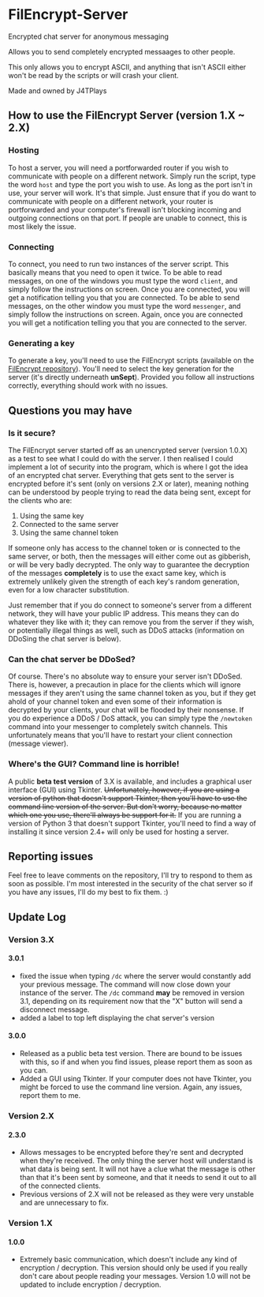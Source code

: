 # FilEncrypt-Server
Encrypted chat server for anonymous messaging

Allows you to send completely encrypted messaages to other people.

This only allows you to encrypt ASCII, and anything that isn't ASCII either won't be read by the scripts or will crash your client.

Made and owned by J4TPlays


## How to use the FilEncrypt Server (version 1.X ~ 2.X)
### Hosting
To host a server, you will need a portforwarded router if you wish to communicate with people on a different network. Simply run the script, type the word `host` and type the port you wish to use. As long as the port isn't in use, your server will work. It's that simple. Just ensure that if you do want to communicate with people on a different network, your router is portforwarded and your computer's firewall isn't blocking incoming and outgoing connections on that port. If people are unable to connect, this is most likely the issue.

### Connecting
To connect, you need to run two instances of the server script. This basically means that you need to open it twice.
To be able to read messages, on one of the windows you must type the word `client`, and simply follow the instructions on screen. Once you are connected, you will get a notification telling you that you are connected.
To be able to send messages, on the other window you must type the word `messenger`, and simply follow the instructions on screen. Again, once you are connected you will get a notification telling you that you are connected to the server.

### Generating a key
To generate a key, you'll need to use the FilEncrypt scripts (available on the [FilEncrypt repository](https://github.com/J4TPlays/FilEncrypt)). You'll need to select the key generation for the server (it's directly underneath **unSept**). Provided you follow all instructions correctly, everything should work with no issues.

## 
## Questions you may have
### Is it secure?
The FilEncrypt server started off as an unencrypted server (version 1.0.X) as a test to see what I could do with the server. I then realised I could implement a lot of security into the program, which is where I got the idea of an encrypted chat server. Everything that gets sent to the server is encrypted before it's sent (only on versions 2.X or later), meaning nothing can be understood by people trying to read the data being sent, except for the clients who are:
1. Using the same key
2. Connected to the same server
3. Using the same channel token

If someone only has access to the channel token or is connected to the same server, or both, then the messages will either come out as gibberish, or will be very badly decrypted. The only way to guarantee the decryption of the messages **completely** is to use the exact same key, which is extremely unlikely given the strength of each key's random generation, even for a low character substitution.

Just remember that if you do connect to someone's server from a different network, they will have your public IP address. This means they can do whatever they like with it; they can remove you from the server if they wish, or potentially illegal things as well, such as DDoS attacks (information on DDoSing the chat server is below).


### Can the chat server be DDoSed?
Of course. There's no absolute way to ensure your server isn't DDoSed.
There is, however, a precaution in place for the clients which will ignore messages if they aren't using the same channel token as you, but if they get ahold of your channel token and even some of their information is decrypted by your clients, your chat will be flooded by their nonsense. If you do experience a DDoS / DoS attack, you can simply type the `/newtoken` command into your messenger to completely switch channels. This unfortunately means that you'll have to restart your client connection (message viewer).


### Where's the GUI? Command line is horrible!
A public **beta test version** of 3.X is available, and includes a graphical user interface (GUI) using Tkinter. ~~Unfortunately, however, if you are using a version of python that doesn't support Tkinter, then you'll have to use the command line version of the server. But don't worry, because no matter which one you use, there'll always be support for it.~~ If you are running a version of Python 3 that doesn't support Tkinter, you'll need to find a way of installing it since version 2.4+ will only be used for hosting a server. 


##
## Reporting issues
Feel free to leave comments on the repository, I'll try to respond to them as soon as possible. I'm most interested in the security of the chat server so if you have any issues, I'll do my best to fix them. :)


##
## Update Log

### Version 3.X

#### 3.0.1
- fixed the issue when typing `/dc` where the server would constantly add your previous message. The command will now close down your instance of the server. The `/dc` command **may** be removed in version 3.1, depending on its requirement now that the "X" button will send a disconnect message.
- added a label to top left displaying the chat server's version



#### 3.0.0
- Released as a public beta test version. There are bound to be issues with this, so if and when you find issues, please report them as soon as you can.
- Added a GUI using Tkinter. If your computer does not have Tkinter, you might be forced to use the command line version. Again, any issues, report them to me.



### Version 2.X

#### 2.3.0
- Allows messages to be encrypted before they're sent and decrypted when they're received. The only thing the server host will understand is what data is being sent. It will not have a clue what the message is other than that it's been sent by someone, and that it needs to send it out to all of the connected clients.
- Previous versions of 2.X will not be released as they were very unstable and are unnecessary to fix.

### Version 1.X

#### 1.0.0
- Extremely basic communication, which doesn't include any kind of encryption / decryption. This version should only be used if you really don't care about people reading your messages. Version 1.0 will not be updated to include encryption / decryption.
